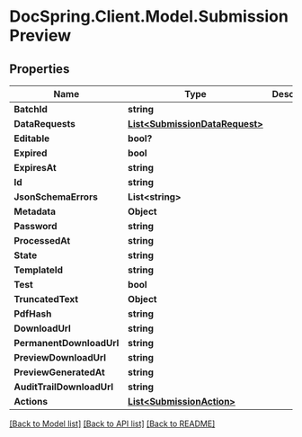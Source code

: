 # DocSpring.Client.Model.SubmissionPreview

## Properties

Name | Type | Description | Notes
------------ | ------------- | ------------- | -------------
**BatchId** | **string** |  | 
**DataRequests** | [**List&lt;SubmissionDataRequest&gt;**](SubmissionDataRequest.md) |  | 
**Editable** | **bool?** |  | 
**Expired** | **bool** |  | 
**ExpiresAt** | **string** |  | 
**Id** | **string** |  | 
**JsonSchemaErrors** | **List&lt;string&gt;** |  | 
**Metadata** | **Object** |  | 
**Password** | **string** |  | 
**ProcessedAt** | **string** |  | 
**State** | **string** |  | 
**TemplateId** | **string** |  | 
**Test** | **bool** |  | 
**TruncatedText** | **Object** |  | 
**PdfHash** | **string** |  | 
**DownloadUrl** | **string** |  | 
**PermanentDownloadUrl** | **string** |  | 
**PreviewDownloadUrl** | **string** |  | 
**PreviewGeneratedAt** | **string** |  | 
**AuditTrailDownloadUrl** | **string** |  | 
**Actions** | [**List&lt;SubmissionAction&gt;**](SubmissionAction.md) |  | 

[[Back to Model list]](../README.md#documentation-for-models) [[Back to API list]](../README.md#documentation-for-api-endpoints) [[Back to README]](../README.md)

